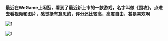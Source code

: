 **最近在WeGame上闲逛，看到了最近新上市的一款游戏，名字叫做《围攻》，点进去看视频和图片，感觉挺有意思的，评分还比较高，高度自由，甚是喜欢啊**

![1](http://p2.cdn.img9.top/ipfs/QmaCYbFLq3PUAhdDuJRLnLm6XE2Sbj6NLqofh2HnGuLNcQ?2.gif)

![1](http://p3.cdn.img9.top/ipfs/QmNwVhLBoovBhNuZQCfZuCCrCkE4JsUEMeEQ1atS6odEpX?3.gif)
